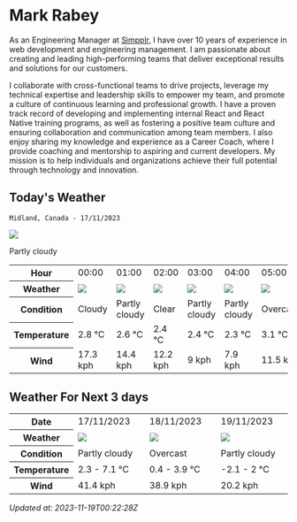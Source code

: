 # Mark Rabey

As an Engineering Manager at [Simpplr](https://github.com/Simpplr), I have over 10 years of experience in web development and engineering management. I am passionate about creating and leading high-performing teams that deliver exceptional results and solutions for our customers.

I collaborate with cross-functional teams to drive projects, leverage my technical expertise and leadership skills to empower my team, and promote a culture of continuous learning and professional growth. I have a proven track record of developing and implementing internal React and React Native training programs, as well as fostering a positive team culture and ensuring collaboration and communication among team members. I also enjoy sharing my knowledge and experience as a Career Coach, where I provide coaching and mentorship to aspiring and current developers. My mission is to help individuals and organizations achieve their full potential through technology and innovation.

## Today's Weather
<div algin="center">


`Midland, Canada - 17/11/2023`

<img src="https://cdn.weatherapi.com/weather/64x64/day/116.png"/>

Partly cloudy

</div>


<table>
    <tr>
        <th>Hour</th>
        <td>00:00</td><td>01:00</td><td>02:00</td><td>03:00</td><td>04:00</td><td>05:00</td><td>06:00</td><td>07:00</td><td>08:00</td><td>09:00</td><td>10:00</td><td>11:00</td><td>12:00</td><td>13:00</td><td>14:00</td><td>15:00</td><td>16:00</td><td>17:00</td><td>18:00</td><td>19:00</td><td>20:00</td><td>21:00</td><td>22:00</td><td>23:00</td>
    </tr>
    <tr>
        <th>Weather</th>
        <td><img src="https://cdn.weatherapi.com/weather/64x64/night/119.png"></img></td><td><img src="https://cdn.weatherapi.com/weather/64x64/night/116.png"></img></td><td><img src="https://cdn.weatherapi.com/weather/64x64/night/113.png"></img></td><td><img src="https://cdn.weatherapi.com/weather/64x64/night/116.png"></img></td><td><img src="https://cdn.weatherapi.com/weather/64x64/night/116.png"></img></td><td><img src="https://cdn.weatherapi.com/weather/64x64/night/122.png"></img></td><td><img src="https://cdn.weatherapi.com/weather/64x64/night/116.png"></img></td><td><img src="https://cdn.weatherapi.com/weather/64x64/night/113.png"></img></td><td><img src="https://cdn.weatherapi.com/weather/64x64/day/113.png"></img></td><td><img src="https://cdn.weatherapi.com/weather/64x64/day/113.png"></img></td><td><img src="https://cdn.weatherapi.com/weather/64x64/day/116.png"></img></td><td><img src="https://cdn.weatherapi.com/weather/64x64/day/116.png"></img></td><td><img src="https://cdn.weatherapi.com/weather/64x64/day/116.png"></img></td><td><img src="https://cdn.weatherapi.com/weather/64x64/day/116.png"></img></td><td><img src="https://cdn.weatherapi.com/weather/64x64/day/122.png"></img></td><td><img src="https://cdn.weatherapi.com/weather/64x64/day/119.png"></img></td><td><img src="https://cdn.weatherapi.com/weather/64x64/day/116.png"></img></td><td><img src="https://cdn.weatherapi.com/weather/64x64/night/113.png"></img></td><td><img src="https://cdn.weatherapi.com/weather/64x64/night/113.png"></img></td><td><img src="https://cdn.weatherapi.com/weather/64x64/night/113.png"></img></td><td><img src="https://cdn.weatherapi.com/weather/64x64/night/116.png"></img></td><td><img src="https://cdn.weatherapi.com/weather/64x64/night/122.png"></img></td><td><img src="https://cdn.weatherapi.com/weather/64x64/night/122.png"></img></td><td><img src="https://cdn.weatherapi.com/weather/64x64/night/122.png"></img></td>
    </tr>
    <tr>
        <th>Condition</th>
        <td width="200px">Cloudy</td><td width="200px">Partly cloudy</td><td width="200px">Clear</td><td width="200px">Partly cloudy</td><td width="200px">Partly cloudy</td><td width="200px">Overcast</td><td width="200px">Partly cloudy</td><td width="200px">Clear</td><td width="200px">Sunny</td><td width="200px">Sunny</td><td width="200px">Partly cloudy</td><td width="200px">Partly cloudy</td><td width="200px">Partly cloudy</td><td width="200px">Partly cloudy</td><td width="200px">Overcast</td><td width="200px">Cloudy</td><td width="200px">Partly cloudy</td><td width="200px">Clear</td><td width="200px">Clear</td><td width="200px">Clear</td><td width="200px">Partly cloudy</td><td width="200px">Overcast</td><td width="200px">Overcast</td><td width="200px">Overcast</td>
    </tr>
    <tr>
        <th>Temperature</th>
        <td>2.8 °C</td><td>2.6 °C</td><td>2.4 °C</td><td>2.4 °C</td><td>2.3 °C</td><td>3.1 °C</td><td>2.9 °C</td><td>2.8 °C</td><td>2.7 °C</td><td>2.9 °C</td><td>3.4 °C</td><td>4.4 °C</td><td>4.8 °C</td><td>5.1 °C</td><td>5.5 °C</td><td>5.9 °C</td><td>6.1 °C</td><td>6.7 °C</td><td>7.1 °C</td><td>4.7 °C</td><td>6.9 °C</td><td>7 °C</td><td>6.8 °C</td><td>6.4 °C</td>
    </tr>
    <tr>
        <th>Wind</th>
        <td>17.3 kph</td><td>14.4 kph</td><td>12.2 kph</td><td>9 kph</td><td>7.9 kph</td><td>11.5 kph</td><td>14.4 kph</td><td>14 kph</td><td>14.8 kph</td><td>13.3 kph</td><td>14.4 kph</td><td>22 kph</td><td>26.3 kph</td><td>30.2 kph</td><td>33.8 kph</td><td>36.4 kph</td><td>38.9 kph</td><td>41.4 kph</td><td>37.8 kph</td><td>13 kph</td><td>38.9 kph</td><td>40 kph</td><td>35.6 kph</td><td>33.5 kph</td>
    </tr>
</table>


## Weather For Next 3 days


<table>
    <tr>
        <th>Date</th>
        <td>17/11/2023</td><td>18/11/2023</td><td>19/11/2023</td>
    </tr>
    <tr>
        <th>Weather</th>
        <td><img src="https://cdn.weatherapi.com/weather/64x64/day/116.png"/></td><td><img src="https://cdn.weatherapi.com/weather/64x64/day/122.png"/></td><td><img src="https://cdn.weatherapi.com/weather/64x64/day/116.png"/></td>
    </tr>
    <tr>
        <th>Condition</th>
        <td width="200px">Partly cloudy</td><td width="200px">Overcast</td><td width="200px">Partly cloudy</td>
    </tr>
    <tr>
        <th>Temperature</th>
        <td>2.3 -  7.1 °C</td><td>0.4 -  3.9 °C</td><td>-2.1 -  2 °C</td>
    </tr>
    <tr>
        <th>Wind</th>
        <td>41.4 kph</td><td>38.9 kph</td><td>20.2 kph</td>
    </tr>
</table>


*Updated at: 2023-11-19T00:22:28Z*
